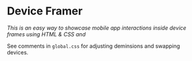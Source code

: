 # Device Framer
_This is an easy way to showcase mobile app interactions inside device frames using HTML & CSS and_

See comments in `global.css` for adjusting deminsions and swapping devices.
